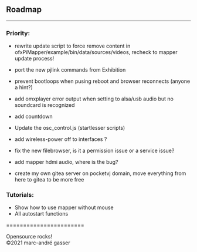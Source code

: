 ## Roadmap
**********

### Priority:

- rewrite update script to force remove content in ofxPiMapper/example/bin/data/sources/videos, recheck to mapper update process!
- port the new pjlink commands from Exhibition

- prevent bootloops when pusing reboot and browser reconnects (anyone a hint?)
- add omxplayer error output when setting to alsa/usb audio but no soundcard is recognized
- add countdown
- Update the osc_control.js (startlesser scripts)
- add wireless-power off to interfaces ?
- fix the new filebrowser, is it a permission issue or a service issue?
- add mapper hdmi audio, where is the bug?
- create my own gitea server on pocketvj domain, move everything from here to gitea to be more free


### Tutorials: <br />

- Show how to use mapper without mouse  <br />
- All autostart functions <br />



=======================<br />

Opensource rocks! <br />
©2021 marc-andré gasser

